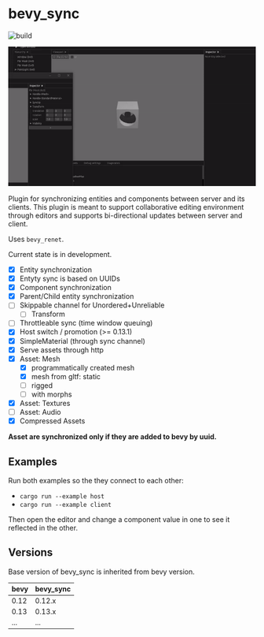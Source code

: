# bevy_sync

![build](https://github.com/raffaeleragni/bevy_sync/actions/workflows/build.yml/badge.svg)

![Sync](docs/sync.gif)

Plugin for synchronizing entities and components between server and its clients. This plugin is meant to support collaborative editing environment through editors and supports bi-directional updates between server and client.

Uses `bevy_renet`.

Current state is in development.

- [X] Entity synchronization
- [X] Entyty sync is based on UUIDs
- [X] Component synchronization
- [X] Parent/Child entity synchronization
- [ ] Skippable channel for Unordered+Unreliable
  - [ ] Transform
- [ ] Throttleable sync (time window queuing)
- [X] Host switch / promotion (>= 0.13.1)
- [X] SimpleMaterial (through sync channel)
- [X] Serve assets through http
- [X] Asset: Mesh
  - [X] programmatically created mesh
  - [X] mesh from gltf: static
  - [ ] rigged
  - [ ] with morphs
- [X] Asset: Textures
- [ ] Asset: Audio
- [X] Compressed Assets

**Asset are synchronized only if they are added to bevy by uuid.**

## Examples

Run both examples so the they connect to each other:

- `cargo run --example host`
- `cargo run --example client`

Then open the editor and change a component value in one to see it reflected in the other.

## Versions

Base version of bevy_sync is inherited from bevy version.

| bevy | bevy_sync |
| ---- | --------- |
| 0.12 | 0.12.x    |
| 0.13 | 0.13.x    |
| ...  | ...       |

